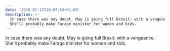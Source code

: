 ```yaml
---
date: '2016-07-13T20:07:53+01:00'
description: >-
  In case there was any doubt, May is going full Brexit: with a vengeance.
  She'll probably make Farage minister for women and kids.
---
```

In case there was any doubt, May is going full Brexit: with a vengeance. She'll probably make Farage minister for women and kids.
